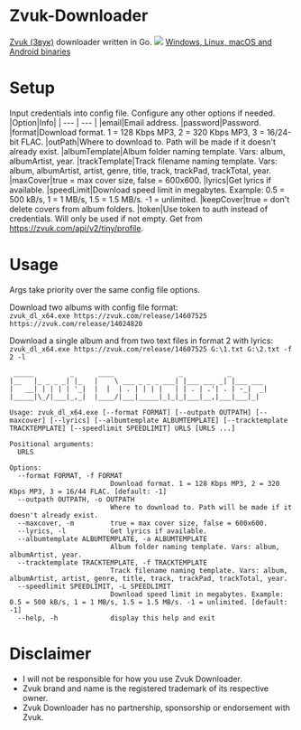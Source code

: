 # Zvuk-Downloader
[Zvuk (Звук)](https://dereferer.me/?https://zvuk.com/) downloader written in Go.
![](https://i.imgur.com/N706D0w.png)
[Windows, Linux, macOS and Android binaries](https://github.com/Sorrow446/SberZvuk-Downloader/releases)

# Setup
Input credentials into config file.
Configure any other options if needed.
|Option|Info|
| --- | --- |
|email|Email address.
|password|Password.
|format|Download format. 1 = 128 Kbps MP3, 2 = 320 Kbps MP3, 3 = 16/24-bit FLAC.
|outPath|Where to download to. Path will be made if it doesn't already exist.
|albumTemplate|Album folder naming template. Vars: album, albumArtist, year.
|trackTemplate|Track filename naming template. Vars: album, albumArtist, artist, genre, title, track, trackPad, trackTotal, year.
|maxCover|true = max cover size, false = 600x600.
|lyrics|Get lyrics if available.
|speedLimit|Download speed limit in megabytes. Example: 0.5 = 500 kB/s, 1 = 1 MB/s, 1.5 = 1.5 MB/s. -1 = unlimited.
|keepCover|true = don't delete covers from album folders.
|token|Use token to auth instead of credentials. Will only be used if not empty. Get from https://zvuk.com/api/v2/tiny/profile.

# Usage
Args take priority over the same config file options.

Download two albums with config file format:   
`zvuk_dl_x64.exe https://zvuk.com/release/14607525 https://zvuk.com/release/14024820`

Download a single album and from two text files in format 2 with lyrics:   
`zvuk_dl_x64.exe https://zvuk.com/release/14607525 G:\1.txt G:\2.txt -f 2 -l`

```
 _____         _      ____                _           _
|__   |_ _ _ _| |_   |    \ ___ _ _ _ ___| |___ ___ _| |___ ___
|   __| | | | | '_|  |  |  | . | | | |   | | . | .'| . | -_|  _|
|_____|\_/|___|_,_|  |____/|___|_____|_|_|_|___|__,|___|___|_|

Usage: zvuk_dl_x64.exe [--format FORMAT] [--outpath OUTPATH] [--maxcover] [--lyrics] [--albumtemplate ALBUMTEMPLATE] [--tracktemplate TRACKTEMPLATE] [--speedlimit SPEEDLIMIT] URLS [URLS ...]

Positional arguments:
  URLS

Options:
  --format FORMAT, -f FORMAT
                         Download format. 1 = 128 Kbps MP3, 2 = 320 Kbps MP3, 3 = 16/44 FLAC. [default: -1]
  --outpath OUTPATH, -o OUTPATH
                         Where to download to. Path will be made if it doesn't already exist.
  --maxcover, -m         true = max cover size, false = 600x600.
  --lyrics, -l           Get lyrics if available.
  --albumtemplate ALBUMTEMPLATE, -a ALBUMTEMPLATE
                         Album folder naming template. Vars: album, albumArtist, year.
  --tracktemplate TRACKTEMPLATE, -f TRACKTEMPLATE
                         Track filename naming template. Vars: album, albumArtist, artist, genre, title, track, trackPad, trackTotal, year.
  --speedlimit SPEEDLIMIT, -L SPEEDLIMIT
                         Download speed limit in megabytes. Example: 0.5 = 500 kB/s, 1 = 1 MB/s, 1.5 = 1.5 MB/s. -1 = unlimited. [default: -1]
  --help, -h             display this help and exit
```
 
# Disclaimer
- I will not be responsible for how you use Zvuk Downloader.    
- Zvuk brand and name is the registered trademark of its respective owner.    
- Zvuk Downloader has no partnership, sponsorship or endorsement with Zvuk.
